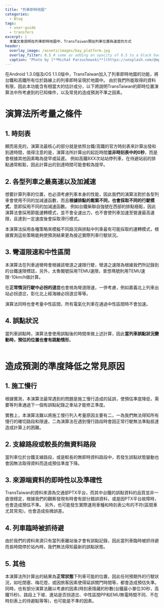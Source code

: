 ```yaml
---
title: "列車即時地圖"
categories:
  - Blog
tags:
  - user-guide
  - transfers
excerpt: |
  本篇文章說明在列車即時地圖中，TransTaiwan預估列車位置與速度的方式
header:
  overlay_image: /assets/images/bay_platform.jpg
  overlay_filter: 0.5 # same as adding an opacity of 0.5 to a black background
  caption: "Photo by [**Michał Parzuchowski**](https://unsplash.com/@mparzuchowski?utm_source=unsplash&utm_medium=referral&utm_content=creditCopyText) on [**Unsplash**](https://unsplash.com/s/photos/train-station?utm_source=unsplash&utm_medium=referral&utm_content=creditCopyText)"  
---
```



在Android 1.3.0版及iOS 1.1.0版中，TransTaiwan加入了列車即時地圖的功能，將台鐵和高鐵所有位於路線上的列車即時呈現於地圖中。
由於我們所能取得的資料有限，因此本功能含有相當大的估計成分，以下將說明TransTaiwan的即時位置演算法中所考慮到的已知條件，以及常見的造成預測不準之因素。<br>

# 演算法所考量之條件

## 1. 時刻表

顯而易見的，演算法最核心的部分就是依照台鐵/高鐵的官方時刻表來計算出發和到達時間，值得注意的是，演算法所計算出的起訖時間**並非時刻表中的0秒**，而是會根據其他因素略為提早或延遲。
例如高鐵8XX次站站停列車，在待避站前的排點通常較鬆，因此計算出的到達時間可能會較為提早。

## 2. 各型列車之最高速以及加減速

想要計算列車的位置，也必須考慮列車本身的性能，因此我們的演算法對於各型列車會使用不同的加減速函數，而且**根據排點的鬆緊不同，也會採取不同的行駛模式**，意即採用不同的加減速函數。
例如台鐵柴聯自強號在西部的排點極鬆，因此演算法會採用節能運轉模式，並不會全速出力，也不會使列車加速至營運最高速限，且達到一定速度後會採取滑行模式。<br>

本演算法採用各種策略來模擬不同路況與排點中列車最有可能採取的運轉模式，根據實測這些策略能夠使預測結果更為接近實際列車行駛狀況。

## 3. 彎道限速和中性區間

本演算法在列車過彎時會根據該彎道之速限行駛，彎道之速限為根據我們所記錄到的台鐵速限標誌，另外，太魯閣號採用TEMU速限，普悠瑪號則用TEMU速限-10km/h做計算。<br>

在**正常情況行駛中必拐的道岔**也會視為彎道限速，一併考慮，例如嘉義北上列車出站必拐道岔，彰化北上經海線必拐道岔等等。<br>

演算法同時也會考量中性區間，所有電氣化列車在通過中性區間時不會加速。

## 4. 誤點狀況

當列車誤點時，演算法會使用誤點後的時間來做上述計算，因此**當列車誤點狀況變動時，預估的位置也會有跳動情形**。<br><br>

# 造成預測的準度降低之常見原因

## 1. 施工慢行

根據實測，本演算法最常遇到的問題是施工慢行造成的延誤，使預估準度降低，需要等列車通過下一個有誤點紀錄之車站才能修正準度。<br>

實務上，本演算法難以將施工慢行列入考量原因主要有二，一為我們無法得知所有慢行的確切路段和限速，二為演算法在遇到慢行路段時會因正常行駛無法準點抵達造成計算上的困難。

## 2. 支線路段或較長的無資料路段

當列車位於台鐵支線路段，或是較長的無即時資料路段中，若發生誤點狀態變動也會因無法取得資料而造成預估準度下降。

## 3. 來源端資料的即時性以及準確性

TransTaiwan的資料來源為交通部PTX平台，而其中台鐵的誤點資料的品質並非一直很穩定，根據我們的觀察發現有時會有部分錯誤資料，或是因PTX平台故障時，也會造成預估不準。
另外，也可能發生實際運用車種和時刻表公布的不符(區間車尤其常見)，也會造成些微誤差。

## 4. 列車臨時被抓待避

由於我們的資料來源只有當列車離站後才會有誤點記錄，因此當列車臨時被抓待避而長時間停於站內時，我們無法得知最新的誤點狀態。

## 5. 其他

本演算法所計算出的結果為**正常狀態**下列車可能的位置，因此任何預期外的行駛狀況，如吃閉塞、梅花燈，或因旅客因素使得延誤關門時間等，都會造成預估失準。
同時，也有部分演算法難以考慮的因素(時刻表隱藏的秒數(台鐵最小單位30秒，高鐵15秒)、路段上下坡、進站是否拐道岔、中性區間PP和EMU無電時間不同、不在時刻表上的待避點等等)，也可能是不準的因素。